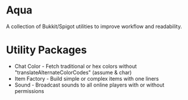 # Aqua
A collection of Bukkit/Spigot utilities to improve workflow and readability.

# Utility Packages
- Chat Color - Fetch traditional or hex colors without "translateAlternateColorCodes" (assume & char)
- Item Factory - Build simple or complex items with one liners
- Sound - Broadcast sounds to all online players with or without permissions
